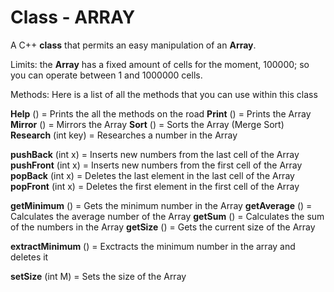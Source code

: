﻿# Class - ARRAY
A C++ **class** that permits an easy manipulation of an **Array**.

Limits: the **Array** has a fixed amount of cells for the moment, 100000; so you can operate between 1 and 1000000 cells.

Methods: 
Here is a list of all the methods that you can use within this class

**Help**          ()             = Prints the all the methods on the road 
**Print**          ()             = Prints the Array
**Mirror**       ()             = Mirrors the Array
**Sort**           ()             = Sorts the Array (Merge Sort)
**Research**   (int key) = Researches a number in the Array

**pushBack**  (int x)   = Inserts new numbers from the last cell of the Array
**pushFront** (int x)   = Inserts new numbers from the first cell of the Array
**popBack**    (int x)   = Deletes the last element in the last cell of the Array
**popFront**   (int x)   = Deletes the first element in the first cell of the Array

**getMinimum**     ()        = Gets the minimum number in the Array
**getAverage**       ()        = Calculates the average number of the Array
**getSum**              ()        = Calculates the sum of the numbers in the Array
**getSize**               ()        = Gets the current size of the Array

**extractMinimum** ()  = Exctracts the minimum number in the array and deletes it 

**setSize** (int M)   = Sets the size of the Array



